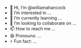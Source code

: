 - 👋 Hi, I’m @williamahancock
- 👀 I’m interested in ...
- 🌱 I’m currently learning ...
- 💞️ I’m looking to collaborate on ...
- 📫 How to reach me ...
- 😄 Pronouns: ...
- ⚡ Fun fact: ...

<!---
williamahancock/williamahancock is a ✨ special ✨ repository because its `README.md` (this file) appears on your GitHub profile.
You can click the Preview link to take a look at your changes.
--->
